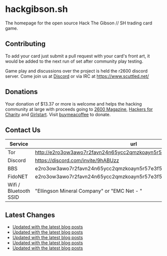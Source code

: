 # hackgibson.sh
The homepage for the open source Hack The Gibson // SH trading card game.


## Contributing

To add your card just submit a pull request with your card's front art, it would be added to the next run of set after community play testing.

Game play and discussions over the project is held the r2600 discord server. Come join us at [Discord](https://discord.com/invite/9hABUzz) or via IRC at https://www.scuttled.net/


## Donations

Your donation of $13.37 or more is welcome and helps the hacking community at large with proceeds going to [2600 Magazine](https://2600.com/), [Hackers for Charity](https://hackersforcharity.org) and [Girlstart](https://girlstart.org).  Visit [buymeacoffee](https://www.buymeacoffee.com/hackgibson.sh) to donate.


## Contact Us

Service | url
-|-
Tor | http://e2ro3ow3awo7r2favn24n65ycc2qmzkoayn5r57e3f56nvjwdcgg32ad.onion
Discord | https://discord.com/invite/9hABUzz
BBS | e2ro3ow3awo7r2favn24n65ycc2qmzkoayn5r57e3f56nvjwdcgg32ad.onion:23
FidoNET | e2ro3ow3awo7r2favn24n65ycc2qmzkoayn5r57e3f56nvjwdcgg32ad.onion:24554
Wifi / Bluetooth SSID | "Ellingson Mineral Company" or "EMC Net - <fidonet address>"

## Latest Changes
<!-- BLOG-POST-LIST:START -->
- [Updated with the latest blog posts](https://github.com/DFW2600/hackgibson.sh/commit/dcca2b806d339331501444f437fabc234eeafa88)
- [Updated with the latest blog posts](https://github.com/DFW2600/hackgibson.sh/commit/7a5aabe2af065d8868cee2ef79872a65ac27a0b0)
- [Updated with the latest blog posts](https://github.com/DFW2600/hackgibson.sh/commit/2d14e24532dc257ec6e6b3e7fe6fd5ed59f4fd98)
- [Updated with the latest blog posts](https://github.com/DFW2600/hackgibson.sh/commit/0ffde213ca77d80f79f1ac99484e6df98131c4f5)
- [Updated with the latest blog posts](https://github.com/DFW2600/hackgibson.sh/commit/c88b96a4b8a798c6df07aadb065787441bf61900)
<!-- BLOG-POST-LIST:END -->
